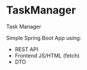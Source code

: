 # TaskManager
Task Manager

Simple Spring Boot App using:
- REST API
- Frontend JS/HTML (fetch)
- DTO
